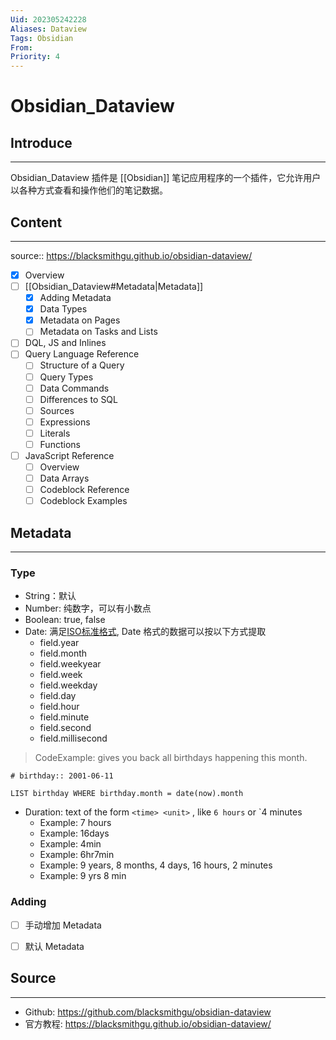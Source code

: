 ```yaml
---
Uid: 202305242228
Aliases: Dataview
Tags: Obsidian
From: 
Priority: 4
---
```

# Obsidian_Dataview

## Introduce 
---
Obsidian_Dataview 插件是 [[Obsidian]] 笔记应用程序的一个插件，它允许用户以各种方式查看和操作他们的笔记数据。

## Content
---
source:: https://blacksmithgu.github.io/obsidian-dataview/
<!--SR:!2023-06-22,3,250-->
- [x] Overview
- [ ] [[Obsidian_Dataview#Metadata|Metadata]]
	- [x] Adding Metadata 
	- [x] Data Types 
	- [x] Metadata on Pages 
	- [ ] Metadata on Tasks and Lists
- [ ] DQL, JS and Inlines
- [ ] Query Language Reference
	- [ ] Structure of a Query
	- [ ] Query Types
	- [ ] Data Commands
	- [ ] Differences to SQL
	- [ ] Sources
	- [ ] Expressions
	- [ ] Literals
	- [ ] Functions
- [ ] JavaScript Reference
	- [ ] Overview
	- [ ] Data Arrays
	- [ ] Codeblock Reference
	- [ ] Codeblock Examples

## Metadata
---
### Type

- String：默认
- Number: 纯数字，可以有小数点
- Boolean: true, false
- Date: 满足[ISO标准格式](https://en.wikipedia.org/wiki/ISO_8601), Date 格式的数据可以按以下方式提取
	- field.year
	- field.month
	- field.weekyear
	- field.week
	- field.weekday
	- field.day
	- field.hour
	- field.minute
	- field.second
	- field.millisecond
 
> CodeExample: gives you back all birthdays happening this month.

```obsidian_dataview
# birthday:: 2001-06-11

LIST birthday WHERE birthday.month = date(now).month 

```

- Duration: text of the form `<time> <unit>` , like `6 hours` or `4 minutes 
	- Example: 7 hours 
	- Example: 16days 
	- Example: 4min 
	- Example: 6hr7min 
	- Example: 9 years, 8 months, 4 days, 16 hours, 2 minutes 
	- Example: 9 yrs 8 min

### Adding

- [ ] 手动增加 Metadata  

- [ ] 默认 Metadata

## Source
---
- Github: https://github.com/blacksmithgu/obsidian-dataview
- 官方教程: https://blacksmithgu.github.io/obsidian-dataview/
